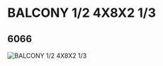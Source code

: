# BALCONY 1/2 4X8X2 1/3
## 6066
![BALCONY 1/2 4X8X2 1/3](https://lc-www-live-s.legocdn.com/media/bricks/5/2/4223716.jpg)